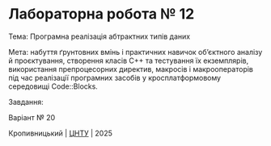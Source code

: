 ﻿# Лабораторна робота № 12

Тема: Програмна реалізація абтрактних типів даних

Мета:  набуття ґрунтовних вмінь і практичних
навичок об’єктного аналізу й проєктування, створення класів С++
та тестування їх екземплярів, використання препроцесорних
директив, макросів і макрооператорів під час реалізації програмних
засобів у кросплатформовому середовищі Code::Blocks. 

Завдання: 

Варіант № 20


Кропивницький | <a href="http://www.kntu.kr.ua/">ЦНТУ</a> | 2025
